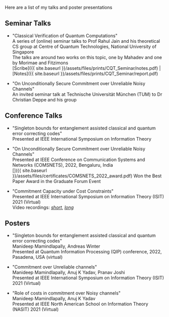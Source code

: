 Here are a list of my talks and poster presentations

## Seminar Talks
- "Classical Verification of Quantum Computations" \
A series of (online) seminar talks to Prof Rahul Jain and his theoretical CS group at Centre of Quantum Technologies, National University of Singapore \
The talks are around two works on this topic, one by Mahadev and one by Morimae and Fitzimons \
[Scribe]({{ site.baseurl }}/assets/files/prints/CQT_Seminar/notes.pdf) | [Notes]({{ site.baseurl }}/assets/files/prints/CQT_Seminar/report.pdf)

- "On Unconditionally Secure Commitment over Unreliable Noisy Channels" \
An invited seminar talk at Technische Universität München (TUM) to Dr Christian Deppe and his group

## Conference Talks
- "Singleton bounds for entanglement assisted classical and quantum error correcting codes" \
Presented at IEEE International Symposium on Information Theory

- "On Unconditionally Secure Commitment over Unreliable Noisy Channels" \
Presented at IEEE Conference on Communication Systems and Networks (COMSNETS), 2022, Bengaluru, India \
[<i class="fa fa-trophy" aria-hidden="true"></i>]({{ site.baseurl }}/assets/files/certificates/COMSNETS_2022_award.pdf)  Won the Best Paper Award in the Graduate Forum Event

- "Commitment Capacity under Cost Constraints" \
Presented at IEEE International Symposium on Information Theory (ISIT) 2021 (Virtual) \
Video recordings: [_short_](https://drive.google.com/file/d/1wa_nDtqyEUFPBMkJChlZAyT96lmBZcB5/view?usp=sharing), [_long_](https://drive.google.com/file/d/1hgJ9LcpQ_dybLoeyZEmrDeuTUJVGlrOR/view?usp=sharing)


## Posters
- "Singleton bounds for entanglement assisted classical and quantum error correcting codes" \
Manideep Mamindlapally, Andreas Winter \
Presented at Quantum Information Processing (QIP) conference, 2022, Pasadena, USA (virtual)

- "Commitment over Unreliable channels" \
Manideep Mamindlapally, Anuj K Yadav, Pranav Joshi \
Presented at IEEE International Symposium on Information Theory (ISIT) 2021 (Virtual)

- "Role of costs in commitment over Noisy channels" \
Manideep Mamindlapally, Anuj K Yadav \
Presented at IEEE North American School on Information Theory (NASIT) 2021 (Virtual)